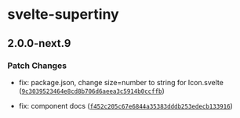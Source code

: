 # svelte-supertiny

## 2.0.0-next.9

### Patch Changes

- fix: package.json, change size=number to string for Icon.svelte ([`9c3039523464e8cd8b706d6aeea3c5914b0ccffb`](https://github.com/shinokada/svelte-supertiny/commit/9c3039523464e8cd8b706d6aeea3c5914b0ccffb))

- fix: component docs ([`f452c205c67e6844a35383dddb253edecb133916`](https://github.com/shinokada/svelte-supertiny/commit/f452c205c67e6844a35383dddb253edecb133916))
